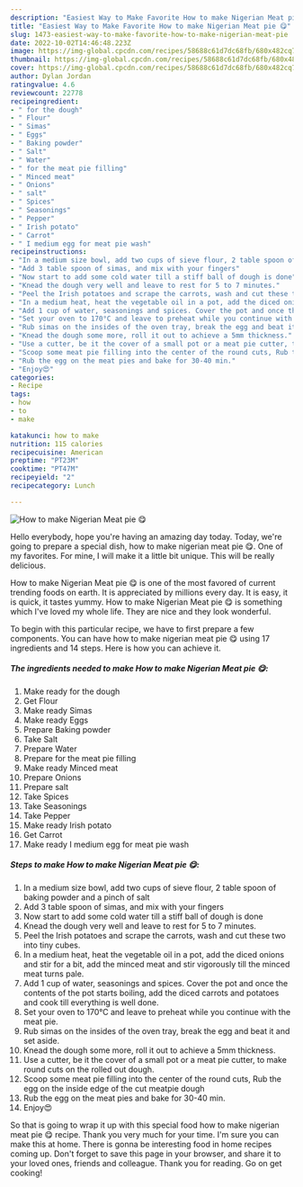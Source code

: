 ```yaml
---
description: "Easiest Way to Make Favorite How to make Nigerian Meat pie 😋"
title: "Easiest Way to Make Favorite How to make Nigerian Meat pie 😋"
slug: 1473-easiest-way-to-make-favorite-how-to-make-nigerian-meat-pie
date: 2022-10-02T14:46:48.223Z
image: https://img-global.cpcdn.com/recipes/58688c61d7dc68fb/680x482cq70/how-to-make-nigerian-meat-pie-recipe-main-photo.jpg
thumbnail: https://img-global.cpcdn.com/recipes/58688c61d7dc68fb/680x482cq70/how-to-make-nigerian-meat-pie-recipe-main-photo.jpg
cover: https://img-global.cpcdn.com/recipes/58688c61d7dc68fb/680x482cq70/how-to-make-nigerian-meat-pie-recipe-main-photo.jpg
author: Dylan Jordan
ratingvalue: 4.6
reviewcount: 22778
recipeingredient:
- " for the dough"
- " Flour"
- " Simas"
- " Eggs"
- " Baking powder"
- " Salt"
- " Water"
- " for the meat pie filling"
- " Minced meat"
- " Onions"
- " salt"
- " Spices"
- " Seasonings"
- " Pepper"
- " Irish potato"
- " Carrot"
- " I medium egg for meat pie wash"
recipeinstructions:
- "In a medium size bowl, add two cups of sieve flour, 2 table spoon of baking powder and a pinch of salt"
- "Add 3 table spoon of simas, and mix with your fingers"
- "Now start to add some cold water till a stiff ball of dough is done"
- "Knead the dough very well and leave to rest for 5 to 7 minutes."
- "Peel the Irish potatoes and scrape the carrots, wash and cut these two into tiny cubes."
- "In a medium heat, heat the vegetable oil in a pot, add the diced onions and stir for a bit, add the minced meat and stir vigorously till the minced meat turns pale."
- "Add 1 cup of water, seasonings and spices. Cover the pot and once the contents of the pot starts boiling, add the diced carrots and potatoes and cook till everything is well done."
- "Set your oven to 170°C and leave to preheat while you continue with the meat pie."
- "Rub simas on the insides of the oven tray, break the egg and beat it and set aside."
- "Knead the dough some more, roll it out to achieve a 5mm thickness."
- "Use a cutter, be it the cover of a small pot or a meat pie cutter, to make round cuts on the rolled out dough."
- "Scoop some meat pie filling into the center of the round cuts, Rub the egg on the inside edge of the cut meatpie dough"
- "Rub the egg on the meat pies and bake for 30-40 min."
- "Enjoy😍"
categories:
- Recipe
tags:
- how
- to
- make

katakunci: how to make 
nutrition: 115 calories
recipecuisine: American
preptime: "PT23M"
cooktime: "PT47M"
recipeyield: "2"
recipecategory: Lunch

---
```



![How to make Nigerian Meat pie 😋](https://img-global.cpcdn.com/recipes/58688c61d7dc68fb/680x482cq70/how-to-make-nigerian-meat-pie-recipe-main-photo.jpg)

Hello everybody, hope you're having an amazing day today. Today, we're going to prepare a special dish, how to make nigerian meat pie 😋. One of my favorites. For mine, I will make it a little bit unique. This will be really delicious.

How to make Nigerian Meat pie 😋 is one of the most favored of current trending foods on earth. It is appreciated by millions every day. It is easy, it is quick, it tastes yummy. How to make Nigerian Meat pie 😋 is something which I've loved my whole life. They are nice and they look wonderful.




To begin with this particular recipe, we have to first prepare a few components. You can have how to make nigerian meat pie 😋 using 17 ingredients and 14 steps. Here is how you can achieve it.

<!--inarticleads1-->

##### The ingredients needed to make How to make Nigerian Meat pie 😋:

1. Make ready  for the dough
1. Get  Flour
1. Make ready  Simas
1. Make ready  Eggs
1. Prepare  Baking powder
1. Take  Salt
1. Prepare  Water
1. Prepare  for the meat pie filling
1. Make ready  Minced meat
1. Prepare  Onions
1. Prepare  salt
1. Take  Spices
1. Take  Seasonings
1. Take  Pepper
1. Make ready  Irish potato
1. Get  Carrot
1. Make ready  I medium egg for meat pie wash




<!--inarticleads2-->

##### Steps to make How to make Nigerian Meat pie 😋:

1. In a medium size bowl, add two cups of sieve flour, 2 table spoon of baking powder and a pinch of salt
1. Add 3 table spoon of simas, and mix with your fingers
1. Now start to add some cold water till a stiff ball of dough is done
1. Knead the dough very well and leave to rest for 5 to 7 minutes.
1. Peel the Irish potatoes and scrape the carrots, wash and cut these two into tiny cubes.
1. In a medium heat, heat the vegetable oil in a pot, add the diced onions and stir for a bit, add the minced meat and stir vigorously till the minced meat turns pale.
1. Add 1 cup of water, seasonings and spices. Cover the pot and once the contents of the pot starts boiling, add the diced carrots and potatoes and cook till everything is well done.
1. Set your oven to 170°C and leave to preheat while you continue with the meat pie.
1. Rub simas on the insides of the oven tray, break the egg and beat it and set aside.
1. Knead the dough some more, roll it out to achieve a 5mm thickness.
1. Use a cutter, be it the cover of a small pot or a meat pie cutter, to make round cuts on the rolled out dough.
1. Scoop some meat pie filling into the center of the round cuts, Rub the egg on the inside edge of the cut meatpie dough
1. Rub the egg on the meat pies and bake for 30-40 min.
1. Enjoy😍




So that is going to wrap it up with this special food how to make nigerian meat pie 😋 recipe. Thank you very much for your time. I'm sure you can make this at home. There is gonna be interesting food in home recipes coming up. Don't forget to save this page in your browser, and share it to your loved ones, friends and colleague. Thank you for reading. Go on get cooking!
